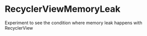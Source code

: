 # RecyclerViewMemoryLeak
Experiment to see the condition where memory leak happens with RecyclerView
